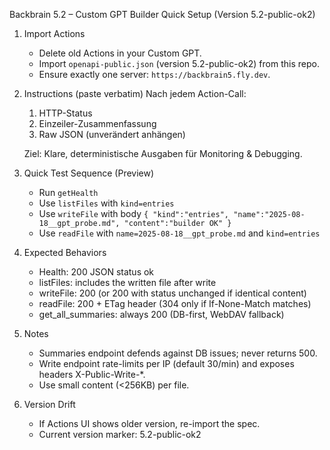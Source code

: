 Backbrain 5.2 – Custom GPT Builder Quick Setup (Version 5.2-public-ok2)

1. Import Actions
   - Delete old Actions in your Custom GPT.
   - Import `openapi-public.json` (version 5.2-public-ok2) from this repo.
   - Ensure exactly one server: `https://backbrain5.fly.dev`.

2. Instructions (paste verbatim)
   Nach jedem Action-Call:
   1) HTTP-Status
   2) Einzeiler-Zusammenfassung
   3) Raw JSON (unverändert anhängen)

   Ziel: Klare, deterministische Ausgaben für Monitoring & Debugging.

3. Quick Test Sequence (Preview)
   - Run `getHealth`
   - Use `listFiles` with `kind=entries`
   - Use `writeFile` with body `{ "kind":"entries", "name":"2025-08-18__gpt_probe.md", "content":"builder OK" }`
   - Use `readFile` with `name=2025-08-18__gpt_probe.md` and `kind=entries`

4. Expected Behaviors
   - Health: 200 JSON status ok
   - listFiles: includes the written file after write
   - writeFile: 200 (or 200 with status unchanged if identical content)
   - readFile: 200 + ETag header (304 only if If-None-Match matches)
   - get_all_summaries: always 200 (DB-first, WebDAV fallback)

5. Notes
   - Summaries endpoint defends against DB issues; never returns 500.
   - Write endpoint rate-limits per IP (default 30/min) and exposes headers X-Public-Write-*.
   - Use small content (<256KB) per file.

6. Version Drift
   - If Actions UI shows older version, re-import the spec.
   - Current version marker: 5.2-public-ok2
